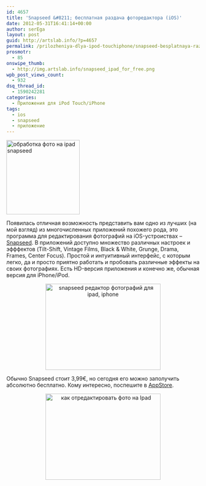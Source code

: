 ```yaml
---
id: 4657
title: 'Snapseed &#8211; бесплатная раздача фоторедактора (iOS)'
date: 2012-05-31T16:41:14+00:00
author: serEga
layout: post
guid: http://artslab.info/?p=4657
permalink: /prilozheniya-dlya-ipod-touchiphone/snapseed-besplatnaya-razdacha-fotoredaktora-ios/
prosmotr:
  - 85
onswipe_thumb:
  - http://img.artslab.info/snapseed_ipad_for_free.png
wpb_post_views_count:
  - 932
dsq_thread_id:
  - 1590242281
categories:
  - Приложения для iPod Touch/iPhone
tags:
  - ios
  - snapseed
  - приложение
---
```

[<img src="http://img.artslab.info/snapseed_logo.jpg" alt="обработка фото на ipad snapseed" title="snapseed_logo" width="191" height="194" class="aligncenter size-full wp-image-4661" />](http://img.artslab.info/snapseed_logo.jpg)

Появилась отличная возможность представить вам одно из лучших (на мой взгляд) из многочисленных приложений похожего рода, это программа для редактирования фотографий на iOS-устроиствах &#8211; [Snapseed](http://itunes.apple.com/us/app/snapseed/id439438619?mt=8). В приложений доступно множество различных настроек и эфффектов (Tilt-Shift, Vintage Films, Black & White, Grunge, Drama, Frames, Center Focus). Простой и интуитивный интерфейс, с которым легко, да и просто приятно работать и пробовать различные эффекты на своих фотографиях. Есть HD-версия приложения и конечно же, обычная версия для iPhone/iPod. 

<center>
  <a href="http://img.artslab.info/snapseed_ipad_for_free.png"><img src="http://img.artslab.info/snapseed_ipad_for_free-300x225.png" alt="snapseed редактор фотографий для ipad, iphone" title="snapseed_ipad_for_free" width="300" height="225" class="aligncenter size-medium wp-image-4660" srcset="http://img.artslab.info/snapseed_ipad_for_free-300x225.png 300w, http://img.artslab.info/snapseed_ipad_for_free-900x675.png 900w, http://img.artslab.info/snapseed_ipad_for_free.png 1024w" sizes="(max-width: 300px) 100vw, 300px" /></a>
</center>

Обычно Snapseed стоит 3,99€, но сегодня его можно заполучить абсолютно бесплатно. Кому интересно, поспешите в [AppStore](http://itunes.apple.com/us/app/snapseed/id439438619?mt=8).

<center>
  <a href="http://img.artslab.info/snapseed_for_iphone.png"><img src="http://img.artslab.info/snapseed_for_iphone-300x225.png" alt="как отредактировать фото на Ipad" title="snapseed_for_iphone" width="300" height="225" class="aligncenter size-medium wp-image-4659" srcset="http://img.artslab.info/snapseed_for_iphone-300x225.png 300w, http://img.artslab.info/snapseed_for_iphone.png 1024w" sizes="(max-width: 300px) 100vw, 300px" /></a>
</center>